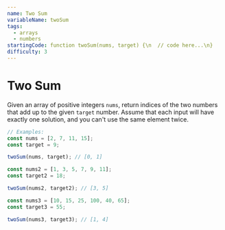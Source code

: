 ```yaml
---
name: Two Sum
variableName: twoSum
tags:
  - arrays
  - numbers
startingCode: function twoSum(nums, target) {\n  // code here...\n}
difficulty: 3
---
```


# Two Sum

Given an array of positive integers `nums`, return indices of the two numbers that add up to the given `target` number. Assume that each input will have exactly one solution, and you can't use the same element twice.

```javascript
// Examples:
const nums = [2, 7, 11, 15];
const target = 9;

twoSum(nums, target); // [0, 1]

const nums2 = [1, 3, 5, 7, 9, 11];
const target2 = 18;

twoSum(nums2, target2); // [3, 5]

const nums3 = [10, 15, 25, 100, 40, 65];
const target3 = 55;

twoSum(nums3, target3); // [1, 4]
```
